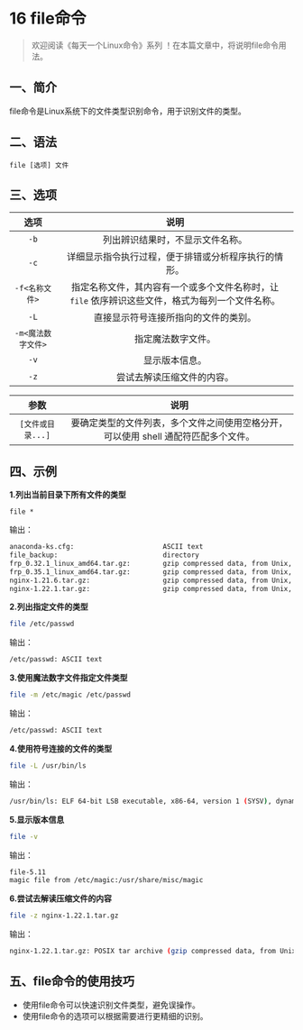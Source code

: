 # 16 file命令



> 欢迎阅读《每天一个Linux命令》系列 ！在本篇文章中，将说明file命令用法。

## 一、简介

file命令是Linux系统下的文件类型识别命令，用于识别文件的类型。



## 二、语法

```
file [选项] 文件
```



## 三、选项

|        选项        |                             说明                             |
| :----------------: | :----------------------------------------------------------: |
|        `-b`        |               列出辨识结果时，不显示文件名称。               |
|        `-c`        |     详细显示指令执行过程，便于排错或分析程序执行的情形。     |
|   `-f<名称文件>`   | 指定名称文件，其内容有一个或多个文件名称时，让 `file` 依序辨识这些文件，格式为每列一个文件名称。 |
|        `-L`        |             直接显示符号连接所指向的文件的类别。             |
| `-m<魔法数字文件>` |                      指定魔法数字文件。                      |
|        `-v`        |                        显示版本信息。                        |
|        `-z`        |                  尝试去解读压缩文件的内容。                  |



|       参数        |                             说明                             |
| :---------------: | :----------------------------------------------------------: |
| `[文件或目录...]` | 要确定类型的文件列表，多个文件之间使用空格分开，可以使用 shell 通配符匹配多个文件。 |



## 四、示例

**1.列出当前目录下所有文件的类型**

```
file *
```

输出：

```bash
anaconda-ks.cfg:                      ASCII text
file_backup:                          directory
frp_0.32.1_linux_amd64.tar.gz:        gzip compressed data, from Unix, last modified: Fri Apr  3 01:32:50 2020
frp_0.35.1_linux_amd64.tar.gz:        gzip compressed data, from Unix, last modified: Mon Jan 25 16:25:11 2021
nginx-1.21.6.tar.gz:                  gzip compressed data, from Unix, last modified: Tue Jan 25 23:04:02 2022
nginx-1.22.1.tar.gz:                  gzip compressed data, from Unix, last modified: Wed Oct 19 16:02:28 2022
```

**2.列出指定文件的类型**

```bash
file /etc/passwd
```

输出：

```bash
/etc/passwd: ASCII text
```

**3.使用魔法数字文件指定文件类型**

```bash
file -m /etc/magic /etc/passwd
```

输出：

```bash
/etc/passwd: ASCII text
```

**4.使用符号连接的文件的类型**

```bash
file -L /usr/bin/ls
```

输出：

```bash
/usr/bin/ls: ELF 64-bit LSB executable, x86-64, version 1 (SYSV), dynamically linked (uses shared libs), for GNU/Linux 2.6.32, BuildID[sha1]=c8ada1f7095f6b2bb7ddc848e088c2d615c3743e, stripped
```

**5.显示版本信息**

```bash
file -v
```

输出：

```bash
file-5.11
magic file from /etc/magic:/usr/share/misc/magic
```

**6.尝试去解读压缩文件的内容**

```bash
file -z nginx-1.22.1.tar.gz 
```

输出：

```bash
nginx-1.22.1.tar.gz: POSIX tar archive (gzip compressed data, from Unix, last modified: Wed Oct 19 16:02:28 2022)
```



## 五、file命令的使用技巧

- 使用file命令可以快速识别文件类型，避免误操作。
- 使用file命令的选项可以根据需要进行更精细的识别。
